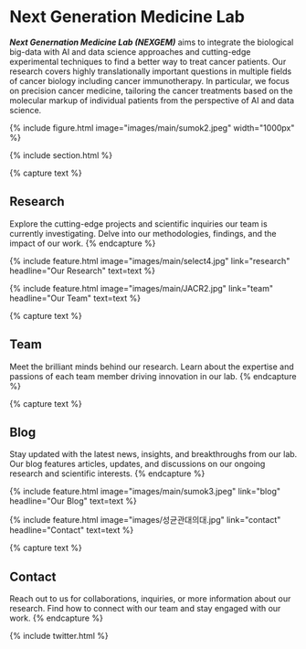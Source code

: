 ---
---

# **Next Generation Medicine Lab**

***Next Genernation Medicine Lab (NEXGEM)*** aims to integrate the biological big-data with AI and data science approaches and cutting-edge experimental techniques to find a better way to treat cancer patients. Our research covers highly translationally important questions in multiple fields of cancer biology including cancer immunotherapy. In particular, we focus on precision cancer medicine, tailoring the cancer treatments based on the molecular markup of individual patients from the perspective of AI and data science.

{% include figure.html image="images/main/sumok2.jpeg" width="1000px" %}

{% include section.html %}

{% capture text %}

## **Research**

Explore the cutting-edge projects and scientific inquiries our team is currently investigating. Delve into our methodologies, findings, and the impact of our work.
{% endcapture %}

{%  include feature.html image="images/main/select4.jpg" link="research" headline="Our Research" text=text %}


{% include feature.html image="images/main/JACR2.jpg" link="team" headline="Our Team" text=text %}

{% capture text %}

## **Team**

Meet the brilliant minds behind our research. Learn about the expertise and passions of each team member driving innovation in our lab.
{% endcapture %}


{% capture text %}

## **Blog**

Stay updated with the latest news, insights, and breakthroughs from our lab. Our blog features articles, updates, and discussions on our ongoing research and scientific interests.
{% endcapture %}

{% include feature.html image="images/main/sumok3.jpeg" link="blog" headline="Our Blog" text=text %}

{% include feature.html image="images/성균관대의대.jpg" link="contact" headline="Contact" text=text %}

{% capture text %}

## **Contact**

Reach out to us for collaborations, inquiries, or more information about our research. Find how to connect with our team and stay engaged with our work.
{% endcapture %}


{% include twitter.html %}



